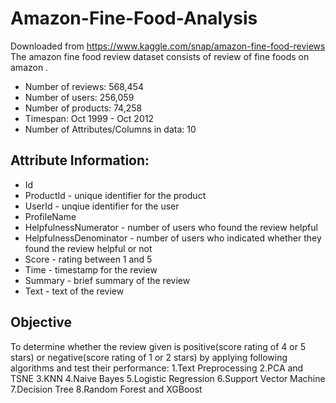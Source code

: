 # Amazon-Fine-Food-Analysis
Downloaded from https://www.kaggle.com/snap/amazon-fine-food-reviews The amazon fine food review dataset consists of review of fine foods on amazon .

- Number of reviews: 568,454
- Number of users: 256,059
- Number of products: 74,258
- Timespan: Oct 1999 - Oct 2012
- Number of Attributes/Columns in data: 10

## Attribute Information:
- Id
- ProductId - unique identifier for the product
- UserId - unqiue identifier for the user
- ProfileName
- HelpfulnessNumerator - number of users who found the review helpful
- HelpfulnessDenominator - number of users who indicated whether they found the review helpful or not
- Score - rating between 1 and 5
- Time - timestamp for the review
- Summary - brief summary of the review
- Text - text of the review


## Objective
To determine whether the review given is positive(score rating of 4 or 5 stars) or negative(score rating of 1 or 2 stars) by applying following algorithms and test their performance: 
1.Text Preprocessing
2.PCA and TSNE 
3.KNN
4.Naive Bayes
5.Logistic Regression
6.Support Vector Machine
7.Decision Tree
8.Random Forest and XGBoost




